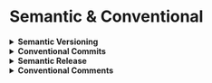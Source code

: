 # Semantic & Conventional

<details>
  <summary><b>Semantic Versioning</b></summary>
  
  TODO
  
</details>

<details>
  <summary><b>Conventional Commits</b></summary>
  
  TODO
  
</details>

<details>
  <summary><b>Semantic Release</b></summary>
  
  TODO
  
</details>

<details>
  <summary><b>Conventional Comments</b></summary>
  
  TODO
  
</details>
